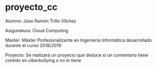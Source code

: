 # proyecto_cc
Alumno: Jose Ramón Trillo Vílchez

Asigunatura: Cloud Computing

Master: Máster Profesionalizante en Ingeniería Informática desarrollado durante el curso 2018/2019

Proyecto: Se realizará un proyecto que deduce si un comentario tiene contido en ciberbullying o no lo tiene
